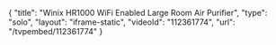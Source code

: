 {
    "title": "Winix HR1000 WiFi Enabled Large Room Air Purifier",
    "type": "solo",
    "layout": "iframe-static",
    "videoId": "112361774",
    "url": "\/tvpembed\/112361774"
}